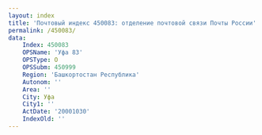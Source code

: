 ```yaml
---
layout: index
title: 'Почтовый индекс 450083: отделение почтовой связи Почты России'
permalink: /450083/
data:
    Index: 450083
    OPSName: 'Уфа 83'
    OPSType: О
    OPSSubm: 450999
    Region: 'Башкортостан Республика'
    Autonom: ''
    Area: ''
    City: Уфа
    City1: ''
    ActDate: '20001030'
    IndexOld: ''
---
```

